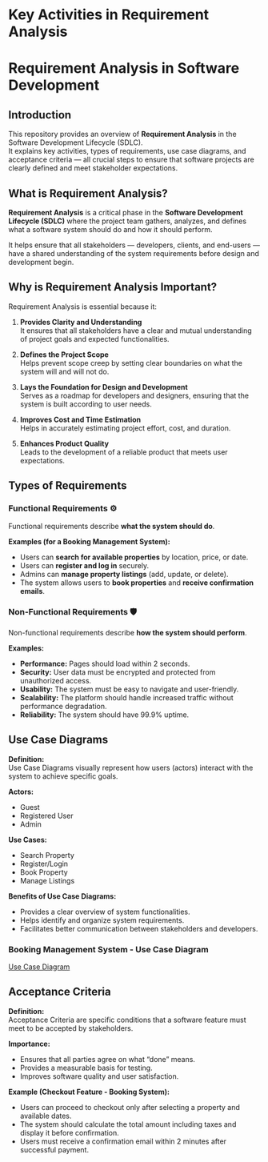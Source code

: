 # Key Activities in Requirement Analysis 


# Requirement Analysis in Software Development

## Introduction
This repository provides an overview of **Requirement Analysis** in the Software Development Lifecycle (SDLC).  
It explains key activities, types of requirements, use case diagrams, and acceptance criteria — all crucial steps to ensure that software projects are clearly defined and meet stakeholder expectations.

## What is Requirement Analysis?

**Requirement Analysis** is a critical phase in the **Software Development Lifecycle (SDLC)** where the project team gathers, analyzes, and defines what a software system should do and how it should perform.

It helps ensure that all stakeholders — developers, clients, and end-users — have a shared understanding of the system requirements before design and development begin.
## Why is Requirement Analysis Important?

Requirement Analysis is essential because it:

1. **Provides Clarity and Understanding**  
   It ensures that all stakeholders have a clear and mutual understanding of project goals and expected functionalities.

2. **Defines the Project Scope**  
   Helps prevent scope creep by setting clear boundaries on what the system will and will not do.

3. **Lays the Foundation for Design and Development**  
   Serves as a roadmap for developers and designers, ensuring that the system is built according to user needs.

4. **Improves Cost and Time Estimation**  
   Helps in accurately estimating project effort, cost, and duration.

5. **Enhances Product Quality**  
   Leads to the development of a reliable product that meets user expectations.

## Types of Requirements

### Functional Requirements ⚙️
Functional requirements describe **what the system should do**.

**Examples (for a Booking Management System):**
- Users can **search for available properties** by location, price, or date.
- Users can **register and log in** securely.
- Admins can **manage property listings** (add, update, or delete).
- The system allows users to **book properties** and **receive confirmation emails**.

### Non-Functional Requirements 🛡️
Non-functional requirements describe **how the system should perform**.

**Examples:**
- **Performance:** Pages should load within 2 seconds.
- **Security:** User data must be encrypted and protected from unauthorized access.
- **Usability:** The system must be easy to navigate and user-friendly.
- **Scalability:** The platform should handle increased traffic without performance degradation.
- **Reliability:** The system should have 99.9% uptime.


## Use Case Diagrams

**Definition:**  
Use Case Diagrams visually represent how users (actors) interact with the system to achieve specific goals.

**Actors:**
- Guest
- Registered User
- Admin

**Use Cases:**
- Search Property
- Register/Login
- Book Property
- Manage Listings

**Benefits of Use Case Diagrams:**
- Provides a clear overview of system functionalities.
- Helps identify and organize system requirements.
- Facilitates better communication between stakeholders and developers.

### Booking Management System - Use Case Diagram

[Use Case Diagram](alx-booking-uc.png)


## Acceptance Criteria 

**Definition:**  
Acceptance Criteria are specific conditions that a software feature must meet to be accepted by stakeholders.

**Importance:**
- Ensures that all parties agree on what “done” means.
- Provides a measurable basis for testing.
- Improves software quality and user satisfaction.

**Example (Checkout Feature - Booking System):**
- Users can proceed to checkout only after selecting a property and available dates.
- The system should calculate the total amount including taxes and display it before confirmation.
- Users must receive a confirmation email within 2 minutes after successful payment.




